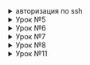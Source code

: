 
<details> 
 <summary> авторизация по ssh </summary> 
для подключения создаем файл 

```
  $ nano ~/.ssh/autorized-keys
 ```
  добавляем ключ в 1 строчку без кавычек
```
"ssh-rsa AAAAB3NzaC1yc2EAAAABJQAAAQEAqTqqZJDbs2iDZQPRXJ4jdVaeJX4nyX9Cmw8RMecY+z51VcZNyFuHUC9RHGaoS4WUz3iBCHRnootaFKhbiLNEWs0Nr+qQlN4waoSo1Y9sAtI+1DTIxGWePMglTuu4CjvHFKV1UStcU//iuvvSuYXMltopoEjUuz6qxfZHY4OztcZ5YnOU+q1NlCckEvfZmE/ZR6+MZ+DjtvoUtERNjyjnBF8kIK86UDBTSWIrVZ/b/8ZLL7gA9Px2Ri0X5NqtrZ/ZVBWuVgHJ0ktaG/opq7ywMNyWbvBLiYfS3po54jl9bxxAyDSMuN4dO1NI0BVCgTOnesth28RkXtSpq8WTwvgd6w=="  
```
даем права на файл 
```
chmod 700 /home/user_name/.ssh && chmod 600 /home/user_name/.ssh/authorized_keys
chown -R username:username /home/username/.ssh
```  
изменяем файл 
```
nano /etc/ssh/sshd_config
```
меняем PubkeyAutehentivation yes, раскоментируем AuthorazedKeysFile .ssh/authorized_keys отключаем аутентификацию по паролю PasswordAuthentication no <br>
перезапускаем службу
```
sudu systemctl restart ssh
```
</details>
<details>   
  <summary> Урок №5 </summary>
    <details> <summary> setupvpn.sh установка OVPN сервера prinunl </summary>
     
на хосте выполняем комманды

```sh
cat <<EOF> setupvpn.sh <br>
#!/bin/bash <br>
echo "deb http://repo.mongodb.org/apt/ubuntu xenial/mongodb-org/3.4 multiverse" > /etc/apt/sources.list.d/mongodb-org-3.4.list <br>
echo "deb http://repo.pritunl.com/stable/apt xenial main" > /etc/apt/sources.list.d/pritunl.list <br>
apt-key adv --keyserver hkp://keyserver.ubuntu.com --recv 0C49F3730359A14518585931BC711F9BA15703C6 <br>
apt-key adv --keyserver hkp://keyserver.ubuntu.com --recv 7568D9BB55FF9E5287D586017AE645C0CF8E292A <br>
apt-get --assume-yes update <br>
apt-get --assume-yes upgrade <br>
apt-get --assume-yes install pritunl mongodb-org <br>
systemctl start pritunl mongod <br>
systemctl enable pritunl mongod <br>
EOF <br>
```  
```sh
$ sudo bash setupvpn.sh
```
После установки открываем ссылку в браузере "https://Ip-address/setup" <br>
Далее следуем инструкциям <br><br>
[Инструкция по добавлению пользователей и серверов](https://docs.pritunl.com/docs/connecting) <br>
</details>
переход по ssh по ключам
ssh -i ~/.ssh/appuser appuser@<ipaddress>
</details>
<details>
<summary> Урок №6 </summary>
 созданы скрипты bash, для установки mongodb, ruby, puma-server
 
 делаем файлы исполняемыми chmod +x /install_mongoDB.sh
 chown -R username:username /install_mongoDB.sh
 
создан бакет > инструкция по бакетам  https://gist.github.com/Nklya/b6d1a547415b123f6b0cd0e90d208bf8 

создание инстанса по скрипту
```sh
gcloud compute instances create reddit-app1 --boot-disk-size=10GB --image-family ubuntu-1604-lts --image-project=ubuntu-os-cloud --machine-type=g1-small --tags puma-server --restart-on-failure --scopes storage-ro --metadata startup-script-url=gs://tartup-script-url/startupscript.sh
```
 </details>
   <details>
 <summary> Урок №7 </summary>
 Установлен Packer https://www.packer.io/downloads.html
 
 и подключен к gcloud
 ```sh
 gcloud auth application-default login
 ```
 Создана ветка packer-base добавлен файл сборки ubuntu16.json
 
 Проведена проверка файла
 ```sh
 packer validate ./ubuntu16.json
  ```
 
Самостоятельное задание №1, №2 и №3

Добавление файла variables.json добавлен в исключения для git,

проверка для обоих файлов сразу 
 ```sh
 packer validate -var-file ./variables.json ./ubuntu16.json
  ```

сборка шаблона
  ```sh
packer build -var-file ./variables.json ./ubuntu16.json 
  ```
  Пример вынесения в файл variables.json:
  
В файле шаблона ubuntu16.json
 ```sh
  "variables":
  {
  "project_id": "null",
  },
	"builders": [
    {
	"project_id": "{{ user `project_id` }}"
	}
 ```
В файле variables.json 
  ```sh	
  {
  "project_id": "наш проект"
  }  
  ```
 Добавил опции размера диска "disk_size": "10" и теги для брандмауэра "tags": "puma-server"
 
 
 Задание №1 под *
 
создание инстанса  из изображения
 gcloud compute instances create test --image-family=reddit-base --image-project=api-project-739750082124
   </details>
   
   <details>
 <summary> Урок №8 </summary>
 установил версию выше чем 0.11.11, версию 0.12.28
 Пример коннектора к виртуальной машине (отличается от 0.11.11

```sh
   connection {
    type    = "ssh"
    user    = "centr"
    host    = "${google_compute_instance.app.network_interface[0].access_config[0].nat_ip}"
    agent   = false
    timeout = "2m"
    # путь до приватного ключа
    private_key = "${file(var.private_key_path)}"
```
основные команды

```sh
 terraform plan
 terraform apply
 
```
добавление двух ключей ssh
```sh
resource "google_compute_project_metadata" "ssh_keys" {
  metadata = {
    # путь до публичного ключа
    ssh-keys = "centr:${file(var.public_key_centr)}\n Centr:${file(var.public_key_Centr)}"
  }
}

```
 </details>
   <details>
    <summary> Урок №11 </summary>
	Собрали шаблон инстанса в packer
	
packer build -var-file packer-base/variables.json packer-base/ubuntu16.json

Создали инстансы в terraform

/terraform-2/stage$ terraform apply

в app.yml поменять db_host на новый IP server_db

в конце выполнить 

ansible-playbook site.yml -u centr

  </details>
